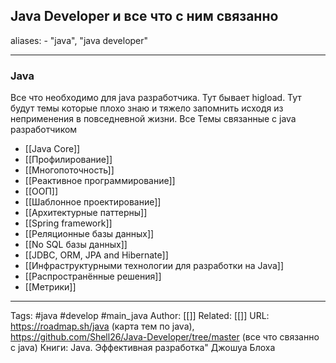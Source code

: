 ## Java Developer и все что с ним связанно

aliases: 
	- "java", "java developer"

---

### Java 
Все что необходимо для java разработчика. Тут бывает higload. Тут будут темы которые плохо знаю и тяжело запомнить исходя из неприменения в повседневной жизни.
Все Темы связанные с java разработчиком
- [[Java Core]]
- [[Профилирование]]
- [[Многопоточность]]
- [[Реактивное программирование]]
- [[ООП]]
- [[Шаблонное проектирование]]
- [[Архитектурные паттерны]]
- [[Spring framework]]
- [[Реляционные базы данных]]
- [[No SQL базы данных]]
- [[JDBC, ORM, JPA and Hibernate]]
- [[Инфраструктурными технологии для разработки на Java]]
- [[Распространённые решения]]
- [[Метрики]]

---
Tags: #java #develop  #main_java
Author: [[]]
Related: [[]]
URL: https://roadmap.sh/java (карта тем по java), https://github.com/Shell26/Java-Developer/tree/master (все что связанно с java)
Книги: Java. Эффективная разработка" Джошуа Блоха